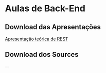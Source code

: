 # Aulas de Back-End

## Download das Apresentações

[Apresentação teórica de REST](https://github.com/senai-sp/multiplataforma/raw/master/RESTful/apresentacao.pdf)

## Download dos Sources

--
